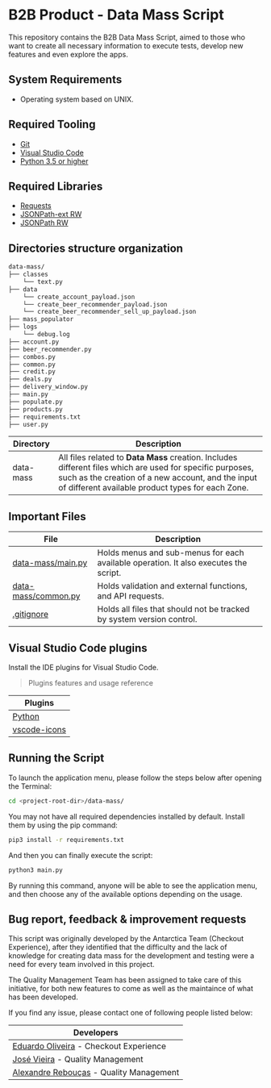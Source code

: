 # B2B Product - Data Mass Script

This repository contains the B2B Data Mass Script, aimed to those who want to create all necessary information to execute tests, develop new features and even explore the apps.

## System Requirements

* Operating system based on UNIX.

## Required Tooling

* [Git][GitDoc]
* [Visual Studio Code][VisualStudioCode]
* [Python 3.5 or higher][Python]

## Required Libraries

* [Requests][Requests]
* [JSONPath-ext RW][JSONPath-ext RW]
* [JSONPath RW][JSONPath RW]

## Directories structure organization

```sh
data-mass/
├── classes
    └── text.py
├── data
    └── create_account_payload.json
    └── create_beer_recommender_payload.json
    └── create_beer_recommender_sell_up_payload.json
├── mass_populator
├── logs
    └── debug.log
├── account.py
├── beer_recommender.py
├── combos.py
├── common.py
├── credit.py
├── deals.py
├── delivery_window.py
├── main.py
├── populate.py
├── products.py
├── requirements.txt
├── user.py
```

| Directory | Description |
| ------ | ------ |
| data-mass | All files related to **Data Mass** creation. Includes different files which are used for specific purposes, such as the creation of a new account, and the input of different available product types for each Zone. |

## Important Files

| File | Description |
| ------ | ------ |
| [data-mass/main.py](data-mass/main.py) | Holds menus and sub-menus for each available operation. It also executes the script.  |
| [data-mass/common.py](data-mass/common.py) | Holds validation and external functions, and API requests. |
| [.gitignore](.gitignore) | Holds all files that should not be tracked by system version control. |

## Visual Studio Code plugins

Install the IDE plugins for Visual Studio Code.

> Plugins features and usage reference

| Plugins |
| ------ |
| [Python](https://marketplace.visualstudio.com/items?itemName=ms-python.python) |
| [vscode-icons](https://marketplace.visualstudio.com/items?itemName=vscode-icons-team.vscode-icons) |

## Running the Script

To launch the application menu, please follow the steps below after opening the Terminal:

```sh
cd <project-root-dir>/data-mass/
```

You may not have all required dependencies installed by default. Install them by using the pip command:

```sh
pip3 install -r requirements.txt
```

And then you can finally execute the script:

```sh
python3 main.py
```

By running this command, anyone will be able to see the application menu, and then choose any of the available options depending on the usage.

## Bug report, feedback & improvement requests

This script was originally developed by the Antarctica Team (Checkout Experience), after they identified that the difficulty and the lack of knowledge for creating data mass for the development and testing were a need for every team involved in this project.

The Quality Management Team has been assigned to take care of this initiative, for both new features to come as well as the maintaince of what has been developed.

If you find any issue, please contact one of following people listed below:

| Developers |
| ------ |
| [Eduardo Oliveira](eduardo.oliveira@ab-inbev.com) - Checkout Experience |
| [José Vieira](jose.vieirajunior@ab-inbev.com) - Quality Management | 
| [Alexandre Rebouças](alexandre.reboucas@ab-inbev.com) - Quality Management | 

[//]: # (These are reference links used in the body of this note and get stripped out when the markdown processor does its job. There is no need to format nicely because it shouldn't be seen. Thanks SO - http://stackoverflow.com/questions/4823468/store-comments-in-markdown-syntax)

[GitDoc]: https://git-scm.com/doc
[Python]: https://www.python.org/downloads/
[VisualStudioCode]: https://code.visualstudio.com/download
[Requests]: https://pypi.org/project/requests/
[JSONPath-ext RW]: https://pypi.org/project/jsonpath-rw-ext/
[JSONPath RW]: https://pypi.org/project/jsonpath-rw/